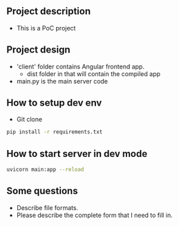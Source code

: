 

## Project description
- This is a PoC project 

## Project design
- 'client' folder contains Angular frontend app.
    - dist folder in that will contain the compiled app
- main.py is the main server code


## How to setup dev env
- Git clone
```bash
pip install -r requirements.txt
```

## How to start server in dev mode
```bash
uvicorn main:app --reload
```

## Some questions
- Describe file formats.
- Please describe the complete form that I need to fill in.



